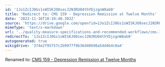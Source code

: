 ```yaml
---
id: '1Jo1ZcIJ0Gs1sWISKJO8secJ2N3RU04thYDjzgnW8ab0'
title: 'Redirect to: CMS 159 - Depression Remission at Twelve Months'
date: '2023-11-16T18:10:40.302Z'
source: 'https://drive.google.com/open?id=1Jo1ZcIJ0Gs1sWISKJO8secJ2N3RU04thYDjzgnW8ab0'
mimeType: 'text/x-markdown'
url: '../quality-measure-specifications-and-recommended-workflows/cms-159-depression-remission-at-twelve-months.md'
redirectTo: '1Jo1ZcIJ0Gs1sWISKJO8secJ2N3RU04thYDjzgnW8ab0'
autogenerated: true
wikigdrive: '374e2f95757c2b9977f9b36d40698a54d4b4c0a4'
---
```

Renamed to: [CMS 159 - Depression Remission at Twelve Months](../quality-measure-specifications-and-recommended-workflows/cms-159-depression-remission-at-twelve-months.md)
